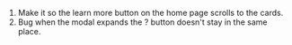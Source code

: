 1. Make it so the learn more button on the home page scrolls to the cards.
2. Bug when the modal expands the ? button doesn't stay in the same place.